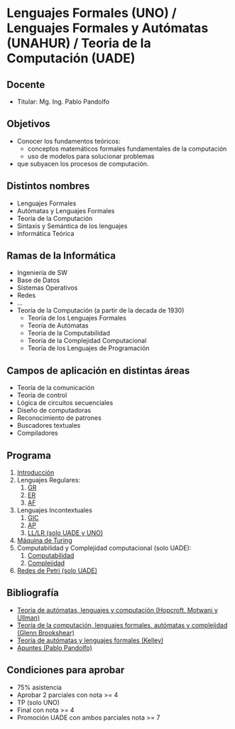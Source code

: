 # Lenguajes Formales (UNO) / Lenguajes Formales y Autómatas (UNAHUR) / Teoria de la Computación (UADE)

## Docente

* Titular: Mg. Ing. Pablo Pandolfo

## Objetivos

* Conocer los fundamentos teóricos:
  * conceptos matemáticos formales fundamentales de la computación
  * uso de modelos para solucionar problemas
* que subyacen los procesos de computación.

## Distintos nombres

* Lenguajes Formales
* Autómatas y Lenguajes Formales
* Teoría de la Computación
* Sintaxis y Semántica de los lenguajes
* Informática Teórica

## Ramas de la Informática

* Ingeniería de SW
* Base de Datos
* Sistemas Operativos
* Redes
* ...
* Teoría de la Computación (a partir de la decada de 1930)
  * Teoría de los Lenguajes Formales
  * Teoría de Autómatas
  * Teoría de la Computabilidad
  * Teoría de la Complejidad Computacional
  * Teoría de los Lenguajes de Programación

## Campos de aplicación en distintas áreas

* Teoría de la comunicación
* Teoría de control
* Lógica de circuitos secuenciales
* Diseño de computadoras
* Reconocimiento de patrones
* Buscadores textuales
* Compiladores

## Programa

1. [Introducción](doc/LF.md)
1. Lenguajes Regulares:
    1. [GR](doc/GR.md)
    1. [ER](doc/ER.md)
    1. [AF](doc/AF.md)
1. Lenguajes Incontextuales
    1. [GIC](doc/GIC.md)
    1. [AP](doc/AP.md)
    1. [LL/LR (solo UADE y UNO)](doc/LL_LR.md)
1. [Máquina de Turing](doc/turing.md)
1. Computabilidad y Complejidad computacional (solo UADE):
    1. [Computabilidad](doc/computabilidad.md)
    1. [Complejidad](doc/complejidad.md)
1. [Redes de Petri (solo UADE)](doc/petri.md)

## Bibliografía

* [Teoría de autómatas, lenguajes y computación (Hopcroft, Motwani y Ullman)](biblio/)
* [Teoría de la computación, lenguajes formales, autómatas y complejidad (Glenn Brookshear)](biblio/)
* [Teoría de autómatas y lenguajes formales (Kelley)](biblio/)
* [Apuntes (Pablo Pandolfo)](doc/)

## Condiciones para aprobar

* 75% asistencia
* Aprobar 2 parciales con nota >= 4
* TP (solo UNO)
* Final con nota >= 4
* Promoción UADE con ambos parciales nota >= 7
